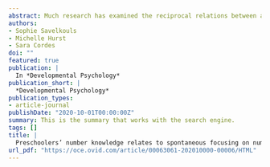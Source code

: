 ```yaml
---
abstract: Much research has examined the reciprocal relations between a child’s spontaneous focus on number (SFON) in the preschool years and later mathematical achievement. However, this literature relies on several different tasks to assess SFON with distinct task demands, making it unclear to what extent these tasks measure the same underlying construct. Moreover, prior studies have investigated SFON in the context of small sets exclusively, but no work has explored whether children demonstrate SFON for large sets and how this relates to children’s math ability. In the current study, preschoolers were presented four distinct SFON tasks assessing their spontaneous attention to number for small (Experiment 1) and large (Experiment 2) sets of numbers. Results revealed performance across the four distinct SFON tasks was unrelated. Moreover, preschooler’s SFON for small sets (1–4 items) was significantly stronger than that for large sets (10–40 items), and analyses revealed that number knowledge was only associated with SFON for small sets and not large. Together, findings suggest that SFON may not be a set-size-independent construct and instead may hinge upon a child’s number knowledge, at least in the preschool years. The role of number language and how it relates to children’s SFON are discussed.
authors:
- Sophie Savelkouls
- Michelle Hurst
- Sara Cordes
doi: ""
featured: true
publication: |
  In *Developmental Psychology*
publication_short: |
  *Developmental Psychology*
publication_types: 
- article-journal
publishDate: "2020-10-01T00:00:00Z"
summary: This is the summary that works with the search engine.
tags: []
title: |
  Preschoolers’ number knowledge relates to spontaneous focusing on number for small, but not large, sets
url_pdf: "https://oce.ovid.com/article/00063061-202010000-00006/HTML"
---
```

